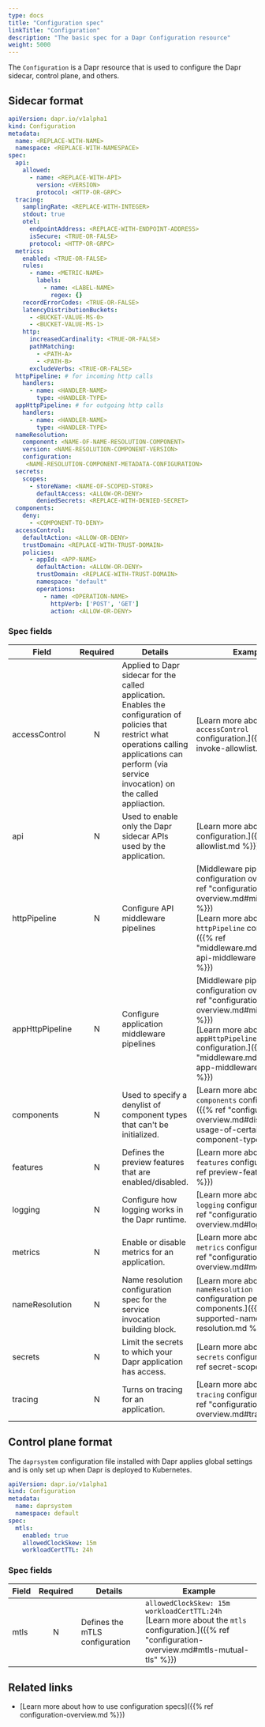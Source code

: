```yaml
---
type: docs
title: "Configuration spec"
linkTitle: "Configuration"
description: "The basic spec for a Dapr Configuration resource"
weight: 5000
---
```


The `Configuration` is a Dapr resource that is used to configure the Dapr sidecar, control plane, and others.

## Sidecar format

```yaml
apiVersion: dapr.io/v1alpha1
kind: Configuration
metadata:
  name: <REPLACE-WITH-NAME>
  namespace: <REPLACE-WITH-NAMESPACE>
spec:
  api:
    allowed:
      - name: <REPLACE-WITH-API>
        version: <VERSION>
        protocol: <HTTP-OR-GRPC>
  tracing:
    samplingRate: <REPLACE-WITH-INTEGER>
    stdout: true
    otel:
      endpointAddress: <REPLACE-WITH-ENDPOINT-ADDRESS>
      isSecure: <TRUE-OR-FALSE>
      protocol: <HTTP-OR-GRPC>
  metrics:
    enabled: <TRUE-OR-FALSE>
    rules:
      - name: <METRIC-NAME>
        labels:
          - name: <LABEL-NAME>
            regex: {}
    recordErrorCodes: <TRUE-OR-FALSE>
    latencyDistributionBuckets:
      - <BUCKET-VALUE-MS-0>
      - <BUCKET-VALUE-MS-1>
    http:
      increasedCardinality: <TRUE-OR-FALSE>
      pathMatching: 
        - <PATH-A>
        - <PATH-B>
      excludeVerbs: <TRUE-OR-FALSE>
  httpPipeline: # for incoming http calls
    handlers:
      - name: <HANDLER-NAME>
        type: <HANDLER-TYPE>
  appHttpPipeline: # for outgoing http calls
    handlers:
      - name: <HANDLER-NAME>
        type: <HANDLER-TYPE>
  nameResolution:
    component: <NAME-OF-NAME-RESOLUTION-COMPONENT>
    version: <NAME-RESOLUTION-COMPONENT-VERSION>
    configuration:
     <NAME-RESOLUTION-COMPONENT-METADATA-CONFIGURATION>
  secrets:
    scopes:
      - storeName: <NAME-OF-SCOPED-STORE>
        defaultAccess: <ALLOW-OR-DENY>
        deniedSecrets: <REPLACE-WITH-DENIED-SECRET>
  components:
    deny:
      - <COMPONENT-TO-DENY>
  accessControl:
    defaultAction: <ALLOW-OR-DENY>
    trustDomain: <REPLACE-WITH-TRUST-DOMAIN>
    policies:
      - appId: <APP-NAME>
        defaultAction: <ALLOW-OR-DENY>
        trustDomain: <REPLACE-WITH-TRUST-DOMAIN>
        namespace: "default"
        operations:
          - name: <OPERATION-NAME>
            httpVerb: ['POST', 'GET']
            action: <ALLOW-OR-DENY>
```

### Spec fields

| Field              | Required | Details | Example |
|--------------------|:--------:|---------|---------|
| accessControl      | N        | Applied to Dapr sidecar for the called application. Enables the configuration of policies that restrict what operations calling applications can perform (via service invocation) on the called appliaction.  | [Learn more about the `accessControl` configuration.]({{% ref invoke-allowlist.md %}}) |
| api                | N        | Used to enable only the Dapr sidecar APIs used by the application.  | [Learn more about the `api` configuration.]({{% ref api-allowlist.md %}}) |
| httpPipeline       | N        | Configure API middleware pipelines | [Middleware pipeline configuration overview]({{% ref "configuration-overview.md#middleware" %}})<br>[Learn more about the `httpPipeline` configuration.]({{% ref "middleware.md#configure-api-middleware-pipelines" %}}) |
| appHttpPipeline    | N        | Configure application middleware pipelines | [Middleware pipeline configuration overview]({{% ref "configuration-overview.md#middleware" %}})<br>[Learn more about the `appHttpPipeline` configuration.]({{% ref "middleware.md#configure-app-middleware-pipelines" %}}) |
| components         | N        | Used to specify a denylist of component types that can't be initialized. | [Learn more about the `components` configuration.]({{% ref "configuration-overview.md#disallow-usage-of-certain-component-types" %}}) |
| features           | N        | Defines the preview features that are enabled/disabled. | [Learn more about the `features` configuration.]({{% ref preview-features.md %}}) |
| logging            | N        | Configure how logging works in the Dapr runtime. | [Learn more about the `logging` configuration.]({{% ref "configuration-overview.md#logging" %}})  |
| metrics            | N        | Enable or disable metrics for an application. | [Learn more about the `metrics` configuration.]({{% ref "configuration-overview.md#metrics" %}}) |
| nameResolution     | N        | Name resolution configuration spec for the service invocation building block. | [Learn more about the `nameResolution` configuration per components.]({{% ref supported-name-resolution.md %}}) |
| secrets            | N        | Limit the secrets to which your Dapr application has access.  | [Learn more about the `secrets` configuration.]({{% ref secret-scope.md %}}) |
| tracing            | N        | Turns on tracing for an application. | [Learn more about the `tracing` configuration.]({{% ref "configuration-overview.md#tracing" %}}) |


## Control plane format

The `daprsystem` configuration file installed with Dapr applies global settings and is only set up when Dapr is deployed to Kubernetes. 

```yml
apiVersion: dapr.io/v1alpha1
kind: Configuration
metadata:
  name: daprsystem
  namespace: default
spec:
  mtls:
    enabled: true
    allowedClockSkew: 15m
    workloadCertTTL: 24h
```

### Spec fields

| Field              | Required | Details | Example |
|--------------------|:--------:|---------|---------|
| mtls               | N        | Defines the mTLS configuration | `allowedClockSkew: 15m`<br>`workloadCertTTL:24h`<br>[Learn more about the `mtls` configuration.]({{% ref "configuration-overview.md#mtls-mutual-tls" %}}) |


## Related links

- [Learn more about how to use configuration specs]({{% ref configuration-overview.md %}})